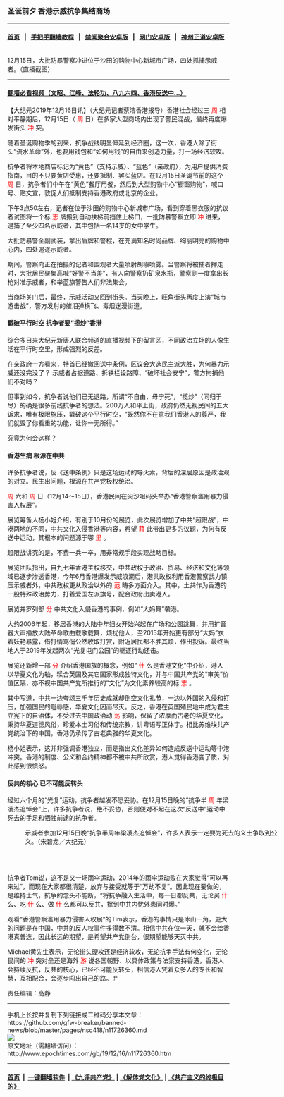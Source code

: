### 圣诞前夕 香港示威抗争集结商场
------------------------

#### [首页](https://github.com/gfw-breaker/banned-news/blob/master/README.md) &nbsp;&nbsp;|&nbsp;&nbsp; [手把手翻墙教程](https://github.com/gfw-breaker/guides/wiki) &nbsp;&nbsp;|&nbsp;&nbsp; [禁闻聚合安卓版](https://github.com/gfw-breaker/bn-android) &nbsp;&nbsp;|&nbsp;&nbsp; [网门安卓版](https://github.com/oGate2/oGate) &nbsp;&nbsp;|&nbsp;&nbsp; [神州正道安卓版](https://github.com/SzzdOgate/update) 



<div><img alt="" class="aligncenter wp-post-image" src="http://i.epochtimes.com/assets/uploads/2019/12/Capture2-2-600x351.jpg"/>
<div class="red16 caption">
 <p>
  12月15日，大批防暴警察冲进位于沙田的购物中心新城市广场，四处抓捕示威者。（直播截图）
 </p>
</div>
</div><hr/>

#### [翻墙必看视频（文昭、江峰、法轮功、八九六四、香港反送中...）](https://github.com/gfw-breaker/banned-news/blob/master/pages/link3.md)

<div><p>
 【大纪元2019年12月16日讯】（大纪元记者蔡溶香港报导）香港社会经过三
 <span style="color: #ff0000;">
  周
 </span>
 相对平静期后，12月15日（
 <span style="color: #ff0000;">
  周
 </span>
 日）在多家大型商场内出现了警民混战，最终再度爆发街头
 <span style="color: #ff0000;">
  冲
 </span>
 突。
</p>
<p>
 随着圣诞购物季的到来，抗争战线明显伸延到经济圈，这一次，香港人除了街头“流水革命”外，也要用钱包和“如何用钱”的自由来创造力量，打一场经济软攻。
</p>
<p>
 抗争者将本地商店标记为“黄色”（支持示威）、“蓝色”（亲政府），为用户提供消费指南，目的不只要黄店受惠，还要抵制、罢买蓝店。在12月15日圣诞节前的这个
 <span style="color: #ff0000;">
  周
 </span>
 日，抗争者们中午在“黄色”餐厅用餐，然后到大型购物中心“橱窗购物”，喊口号、贴文宣，敦促人们抵制支持香港政府或北京的企业。
</p>
<p>
 下午3点50左右，记者在位于沙田的购物中心新城市广场，看到穿着黑衣服的抗议者试图将一个标
 <span style="color: #ff0000;">
  志
 </span>
 牌搬到自动扶梯前挡住上梯口，一批防暴警察立即
 <span style="color: #ff0000;">
  冲
 </span>
 进来，逮捕了至少四名示威者，其中包括一名14岁的女中学生。
</p>
<p>
 大批防暴警全副武装，拿出盾牌和警棍，在充满知名时尚品牌、绚丽明亮的购物中心内，四处追逐示威者。
</p>
<p>
 期间，警察向正在拍摄的记者和围观者大量喷射胡椒喷雾。当警察将被捕者押走时，大批居民聚集高喊“好警不当差”，有人向警察扔矿泉水瓶，警察则一度拿出长枪对准示威者，和举蓝旗警告人们非法集会。
</p>
<p>
 当商场关门后，最终，示威活动又回到街头。当天晚上，旺角街头再度上演“城市游击战”，警方发射的催泪弹横飞、毒烟迷漫街道。
</p>
<p>
</p>
<h4>
 戳破平行时空 抗争者要“揽炒”香港
</h4>
<p>
 综合多日来大纪元新唐人联合频道的直播视频下的留言区，不同政治立场的人像生活在平行时空里，形成强烈的反差。
</p>
<p>
 在亲政府一方看来，特首已经撤回送中条例，区议会大选民主派大胜，为何暴力示威还没完没了？ 示威者占据道路、拆铁栏设路障、“破坏社会安宁”，警方拘捕他们不对吗？
</p>
<p>
 但事到如今，抗争者说他们已无退路，所谓“不自由，毋宁死”，“揽炒”（同归于尽）的确是很多前线抗争者的想法。200万人和平上街，政府仍然无视民间的五大诉求，唯有极限施压，戳破这个平行时空，“既然你不在意我们香港人的尊严，我们就毁了你看重的功能，让你一无所得。”
</p>
<p>
 究竟为何会这样？
</p>
<h4>
 香港生病 根源在中共
</h4>
<p>
 许多抗争者说，反《送中条例》只是这场运动的导火索，背后的深层原因是政治观的对立。民生出问题，根源在共产党极权统治。
</p>
<p>
 <span style="color: #ff0000;">
  周
 </span>
 六和
 <span style="color: #ff0000;">
  周
 </span>
 日（12月14～15日），香港民间在尖沙咀码头举办“香港警察滥用暴力侵害人权展”。
</p>
<p>
 展览筹备人杨小姐介绍，有别于10月份的展览，此次展览增加了中共“超限战”，中港两地的不同，中共文化入侵香港等内容，希望
 <span style="color: #ff0000;">
  藉
 </span>
 此带出更多的议题，为何有反送中运动，其根本的问题源于哪
 <span style="color: #ff0000;">
  里
 </span>
 。
</p>
<p>
 超限战讲究的是，不费一兵一卒，用非常规手段实现战略目标。
</p>
<p>
 展览团队指出，自九七年香港主权移交，中共政权于政治、贸易、经济和文化等领域已逐步渗透香港，今年6月香港爆发示威浪潮后，港共政权利用香港警察武力镇压示威者外，中共政权更从政治以外的
 <span style="color: #ff0000;">
  范
 </span>
 畴多方面介入。其中，土共作为香港的一股特殊政治势力，打着爱国左派旗号，配合政府出卖港人。
</p>
<p>
 展览并罗列部
 <span style="color: #ff0000;">
  分
 </span>
 中共文化入侵香港的事例，例如“大妈舞”袭港。
</p>
<p>
 大约2006年起，移居香港的大陆中年妇女开始兴起在广场和公园跳舞，并用扩音器大声播放大陆革命歌曲载歌载舞，烦扰他人，至2015年开始更有部分“大妈”衣着妖艳暴露，借打情骂俏公然收取打赏，附近居民都不胜其烦，作出投诉。最终当地人于2019年发起两次“光复屯门公园”的驱逐行动还击。
</p>
<p>
 展览还新增一部
 <span style="color: #ff0000;">
  分
 </span>
 介绍香港国族的概念，例如“
 <span style="color: #ff0000;">
  什
 </span>
 么是香港文化”中介绍，港人以华夏文化为轴，糅合英国及其它国家形成独特文化，并与中国共产党的“审美”价值区隔，亦不视中国共产党所推行的“文化”为文化素养较高的标
 <span style="color: #ff0000;">
  志
 </span>
 。
</p>
<p>
 其中写道，中共一边夸颂三千年历史成就却倒空文化礼节，一边以外国的入侵和打压，加强国民的耻辱感，华夏文化因而尽灭。反之，香港在英国殖民地中成为君主立宪下的自治体，不受过去中国政治动
 <span style="color: #ff0000;">
  荡
 </span>
 影响，保留了浓厚而古老的华夏文化，秉持华夏道德风俗，珍爱本土习俗和传统宗教，讲粤语写正体字。相比苏维埃共产党统治下的中国，香港仍承传了古老典雅的华夏文化。
</p>
<p>
 杨小姐表示，这并非强调香港独立，而是指出文化差异如何造成反送中运动等中港冲突。香港的制度、公义和合约精神都不被中共所欣赏，港人觉得香港变了质，对此感到很愤怒。
</p>
<p>
</p>
<h4>
 反共的核心 已不可能反转头
</h4>
<p>
 经过六个月的“光复”运动，抗争者越发不愿妥协。在12月15日晚的“抗争半
 <span style="color: #ff0000;">
  周
 </span>
 年梁凌杰追悼会”上，许多抗争者说，绝不妥协，否则便对不起在这次“反送中”运动中死去的手足和牺牲前途的抗争者。
</p>
<figure class="wp-caption aligncenter" id="attachment_11726410" style="width: 600px">
 <ok href="http://i.epochtimes.com/assets/uploads/2019/12/photo_2019-12-15_21-16-28.jpg">
  <img alt="" class="size-large wp-image-11726410" src="http://i.epochtimes.com/assets/uploads/2019/12/photo_2019-12-15_21-16-28-600x399.jpg"/>
 </ok>
 <br/><figcaption class="wp-caption-text">
  示威者参加12月15日晚“抗争半周年梁凌杰追悼会”，许多人表示一定要为死去的义士争取到公义。（宋碧龙／大纪元）
 </figcaption><br/>
</figure><br/>
<p>
 抗争者Tom说，这不是又一场雨伞运动，2014年的雨伞运动败在大家觉得“可以再来过”，而现在大家都很清楚，放弃与接受就等于“万劫不复”。因此现在要做的，是维持士气，抗争的念头不能断，“将抗争融入生活中，每一日都反共，无论买
 <span style="color: #ff0000;">
  什
 </span>
 么、吃
 <span style="color: #ff0000;">
  什
 </span>
 么、做
 <span style="color: #ff0000;">
  什
 </span>
 么都可以反共，撑到中共内忧外患同时爆。”
</p>
<p>
 观看“香港警察滥用暴力侵害人权展”的Tim表示，香港的事情只是冰山一角，更大的问题是在中国，中共的反人权事件多得数不清。相信中共在位一天，就不会给香港真普选，因此长远的期望，是希望共产党倒台，很期望能够天灭中共。
</p>
<p>
 Michael黄先生表示，无论街头硬攻还是经济软攻，无论抗争手法有何变化，无论民间的
 <span style="color: #ff0000;">
  冲
 </span>
 突对垒还是海外
 <span style="color: #ff0000;">
  游
 </span>
 说各国朝野、以具体政策与法案支持香港，香港人会持续反抗，反共的核心，已经不可能反转头，相信港人凭着众多人的专长和智慧，互相配合，会逐步闯出自己的路。＃
</p>
<p>
 责任编辑：高静
</p>
</div>
<hr/>
手机上长按并复制下列链接或二维码分享本文章：<br/>
https://github.com/gfw-breaker/banned-news/blob/master/pages/nsc418/n11726360.md <br/>
<a href='https://github.com/gfw-breaker/banned-news/blob/master/pages/nsc418/n11726360.md'><img src='https://github.com/gfw-breaker/banned-news/blob/master/pages/nsc418/n11726360.md.png'/></a> <br/>
原文地址（需翻墙访问）：http://www.epochtimes.com/gb/19/12/16/n11726360.htm


------------------------
#### [首页](https://github.com/gfw-breaker/banned-news/blob/master/README.md) &nbsp;|&nbsp; [一键翻墙软件](https://github.com/gfw-breaker/nogfw/blob/master/README.md) &nbsp;| [《九评共产党》](https://github.com/gfw-breaker/9ping.md/blob/master/README.md#九评之一评共产党是什么) | [《解体党文化》](https://github.com/gfw-breaker/jtdwh.md/blob/master/README.md) | [《共产主义的终极目的》](https://github.com/gfw-breaker/gczydzjmd.md/blob/master/README.md)


<img src='http://gfw-breaker.win/banned-news/pages/nsc418/n11726360.md' width='0px' height='0px'/>